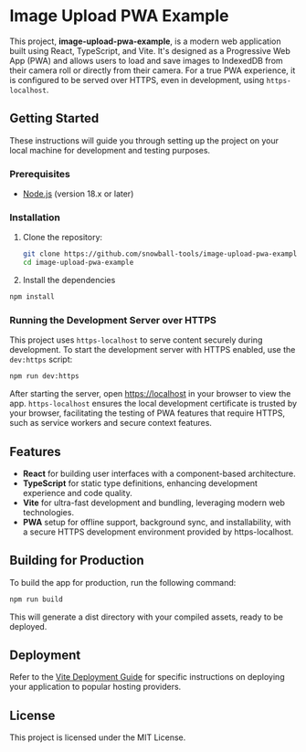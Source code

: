 # Image Upload PWA Example

This project, **image-upload-pwa-example**, is a modern web application built using React, TypeScript, and Vite. It's designed as a Progressive Web App (PWA) and allows users to load and save images to IndexedDB from their camera roll or directly from their camera. For a true PWA experience, it is configured to be served over HTTPS, even in development, using `https-localhost`.

## Getting Started

These instructions will guide you through setting up the project on your local machine for development and testing purposes.

### Prerequisites

- [Node.js](https://nodejs.org/) (version 18.x or later)

### Installation

1. Clone the repository:
   ```bash
   git clone https://github.com/snowball-tools/image-upload-pwa-example.git
   cd image-upload-pwa-example
   ```
2. Install the dependencies
  ```bash
  npm install
  ```

### Running the Development Server over HTTPS
  
This project uses `https-localhost` to serve content securely during development. To start the development server with HTTPS enabled, use the `dev:https` script:
```bash
npm run dev:https
```
After starting the server, open [https://localhost](https://localhost) in your browser to view the app. `https-localhost` ensures the local development certificate is trusted by your browser, facilitating the testing of PWA features that require HTTPS, such as service workers and secure context features.

## Features

- **React** for building user interfaces with a component-based architecture.
- **TypeScript** for static type definitions, enhancing development experience and code quality.
- **Vite** for ultra-fast development and bundling, leveraging modern web technologies.
- **PWA** setup for offline support, background sync, and installability, with a secure HTTPS development environment provided by https-localhost.

## Building for Production

To build the app for production, run the following command:
```bash
npm run build
```
This will generate a dist directory with your compiled assets, ready to be deployed.

## Deployment

Refer to the [Vite Deployment Guide](https://vitejs.dev/guide/static-deploy) for specific instructions on deploying your application to popular hosting providers.

## License

This project is licensed under the MIT License.

